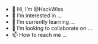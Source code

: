 - 👋 Hi, I’m @HackWiss
- 👀 I’m interested in ...
- 🌱 I’m currently learning ...
- 💞️ I’m looking to collaborate on ...
- 📫 How to reach me ...

<!---
HackWiss/HackWiss is a ✨ special ✨ repository because its `README.md` (this file) appears on your GitHub profile.
You can click the Preview link to take a look at your changes.
--->
